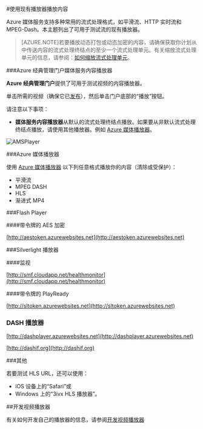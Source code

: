 <properties 
	pageTitle="播放内容 | Azure" 
	description="本主题列出了你可以用来播放内容的现有播放器。" 
	services="media-services" 
	documentationCenter="" 
	authors="Juliako" 
	manager="erikre" 
	editor=""/>  


<tags 
	ms.service="media-services" 
	ms.workload="media" 
	ms.tgt_pltfrm="na" 
	ms.devlang="na" 
	ms.topic="article" 
	ms.date="10/12/2016" 
	wacn.date="11/21/2016" 
	ms.author="juliako"/>



#使用现有播放器播放内容

Azure 媒体服务支持多种常用的流式处理格式，如平滑流、HTTP 实时流和 MPEG-Dash。本主题列出了可用于测试流的现有播放器。

>[AZURE.NOTE]若要播放动态打包或动态加密的内容，请确保获取你计划从中传送内容的流式处理终结点的至少一个流式处理单元。有关缩放流式处理单元的信息，请参阅：[如何缩放流式处理单元](/documentation/articles/media-services-manage-origins/#scale_streaming_endpoints)。

###Azure 经典管理门户媒体服务内容播放器

**Azure 经典管理门户**提供了可用于测试视频的内容播放器。

单击所需的视频（确保它已[发布](/documentation/articles/media-services-manage-content/#publish)），然后单击门户底部的“播放”按钮。
 
请注意以下事项：

- **媒体服务内容播放器**从默认的流式处理终结点播放。如果要从非默认流式处理终结点播放，请使用其他播放器。例如 [Azure 媒体播放器](http://amsplayer.azurewebsites.net/azuremediaplayer.html)。
 

![AMSPlayer][AMSPlayer]

###Azure 媒体播放器

使用 [Azure 媒体播放器](http://amsplayer.azurewebsites.net/azuremediaplayer.html) 以下列任意格式播放你的内容（清除或受保护）：

- 平滑流
- MPEG DASH
- HLS
- 渐进式 MP4


###Flash Player

####带令牌的 AES 加密

[http://aestoken.azurewebsites.net](http://aestoken.azurewebsites.net)

###Silverlight 播放器

####监视

[http://smf.cloudapp.net/healthmonitor](http://smf.cloudapp.net/healthmonitor)

####带令牌的 PlayReady

[http://sltoken.azurewebsites.net](http://sltoken.azurewebsites.net)

### DASH 播放器

[http://dashplayer.azurewebsites.net](http://dashplayer.azurewebsites.net)

[http://dashif.org](http://dashif.org)

###其他

若要测试 HLS URL，还可以使用：

- iOS 设备上的“Safari”或
- Windows 上的“3ivx HLS 播放器”。

##开发视频播放器

有关如何开发自己的播放器的信息，请参阅[开发视频播放器](/documentation/articles/media-services-develop-video-players/)



 
[AMSPlayer]: ./media/media-services-playback-content-with-existing-players/media-services-portal-player.png

<!---HONumber=Mooncake_1114_2016-->